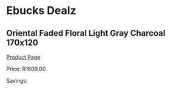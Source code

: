 
# Ebucks Dealz
## Oriental Faded Floral Light Gray Charcoal 170x120
[Product Page](https://www.ebucks.com/web/shop/productSelected.do?prodId=1210522672&catId=1209942745)

Price: R1609.00

Savings: 


	